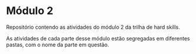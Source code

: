 # Módulo 2

Repositório contendo as atividades do módulo 2 da trilha de hard skills.

As atividades de cada parte desse módulo estão segregadas em diferentes pastas, com o nome da parte em questão.
